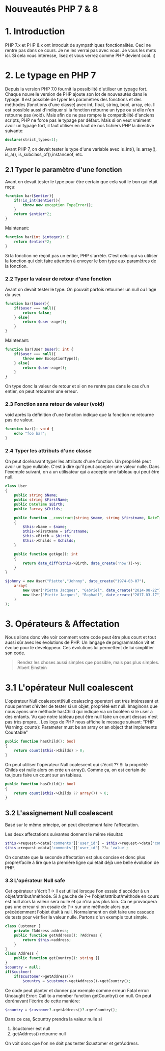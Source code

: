 <h1>Nouveautés PHP 7 & 8

# 1. Introduction 
PHP 7.x et PHP 8.x ont introduit de sympathiques fonctionalités. Ceci ne rentre pas dans ce cours. Je ne les verrai pas avec vous. Je vous les mets ici. Si cela vous intéresse, lisez et vous verrez comme PHP devient cool. :)

# 2. Le typage en PHP 7
Depuis la version PHP 7.0 fournit la possibilité d'utiliser un typage fort. Chaque nouvelle version de PHP ajoute son lot de nouveautés dans le typage. Il est possible de typer les paramètres des fonctions et des méthodes (fonctions d'une classe) avec int, float, string, bool, array, etc. Il est possible aussi d'indiquer si la fonction retourne un type ou si elle n'en retourne pas (void).
Mais afin  de ne pas rompre la compatibilité d'anciens scripts, PHP ne force pas le typage par défaut. Mais si on veut vraiment avoir un typage fort, il faut utiliser en haut de nos fichiers PHP la directive suivante: 
```php
declare(strict_types=1);
```
Avant PHP 7, on devait tester le type d'une variable avec is_int(), is_array(), is_a(), is_subclass_of(),instanceof, etc.
## 2.1 Typer le paramètre d'une fonction
Avant on devait tester le type pour être certain que cela soit le bon qui était reçu:
```php
function bar($entier){
    if(!is_int($entier)){
        throw new exception TypeError();
    }
    return $entier*2;
}
```
Maintenant:
```php
function bar(int $integer): {
    return $entier*2;
}
```
Si la fonction ne reçoit pas un entier, PHP s'arrête. C'est celui qui va utiliser la fonction qui doit faire attention à envoyer le bon type aux paramètres de la fonction.

### 2.2 Typer la valeur de retour d'une fonction
Avant on devait tester le type. On pouvait parfois retourner un null ou l'age du user.
```php
function bar($user){
    if($user === null){
        return false;
    } else{
        return $user->age();
    }
}
```
Maintenant:
```php
function bar(User $user): int {
    if($user === null){
        throw new ExceptionType();
    } else{
        return $user->age();
    }
}
```
On type donc la valeur de retour et si on ne rentre pas dans le cas d'un entier, on peut retourner une erreur.
### 2.3 Fonction sans retour de valeur (void)
void après la définition d'une fonction indique que la fonction ne retourne pas de valeur.
```php
function bar(): void {
    echo "foo bar";
}
```

### 2.4 Typer les attributs d'une classe
On peut dorénavant typer les attributs d'une fonction. Un propriété peut avoir un type nullable. C'est à dire qu'il peut accepter une valeur nulle.
Dans l'exemple suivant, on a un utilisateur qui a accepte une tableau qui peut être null.
```php
class User
{
    public string $Name;
    public string $FirstName;
    public DateTime $Birth;
    public ?array $Childs;

    public function __construct(string $name, string $firstname, DateTime $birth, ?array $childs)
    {
        $this->Name = $name;
        $this->FirstName = $firstname;
        $this->Birth = $birth;
        $this->Childs = $childs;
    }

    public function getAge(): int
    {
        return date_diff($this->Birth, date_create('now'))->y;
    }
}

$johnny = new User("Piette","Johnny", date_create("1974-03-07"),
    array(
        new User("Piette Jacques", "Gabriel", date_create("2014-08-22"), null),
        new User("Piette Jacques", "Raphaël", date_create("2017-03-17"), null)
    )
);
```

# 3. Opérateurs & Affectation
Nous allons donc vite voir comment votre code peut être plus court et tout aussi sûr avec les évolutions de PHP. Un langage de programmation vit et évolue pour le développeur. Ces évolutions lui permettent de lui simplifier son code.
> Rendez les choses aussi simples que possible, mais pas plus simples.
> Albert Einstein

# 3.1 L'opérateur Null coalescent
L'opérateur Null coalescent(Null coalescing operator) est très intéressant et nous permet d'éviter de tester si un objet, propriété est null.
Imaginons que nous ayons une méthode hasChild qui indique via un booléen si le user a des enfants. Vu que notre tableau peut être null faire un count dessus n'est pas très propre... Les logs de PHP nous affiche le message suivant: "PHP Warning:  count(): Parameter must be an array or an object that implements Countable"
```php
public function hasChild(): bool
{
    return count($this->Childs) > 0;
}
```
On peut utiliser l'opérateur Null coalescent qui s'écrit ?? Si la propriété Childs est nulle alors on crée un array(). Comme ça, on est certain de toujours faire un count sur un tableau.
```php
public function hasChild(): bool
{
    return count($this->Childs ?? array()) > 0;
}
```
## 3.2 L'assignement Null coalescent
Basé sur le même principe, on peut directement faire l'affectation.

Les deux affectations suivantes donnent le même résultat:
```php
$this->request->data['comments']['user_id'] = $this->request->data['comments']['user_id'] ?? 'value';
$this->request->data['comments']['user_id'] ??= 'value';
```
On constate que la seconde affectation est plus concise et donc plus propre/facile à lire que la première ligne qui était déjà une belle évolution de PHP.

### 3.3 L'opérateur Null safe
Cet opérateur s'écrit ?->  Il est utilisé lorsque l'on essaie d'accéder à un objet/attribut/méthode. Si à gauche de ?-> l'objet/attribut/méthode en cours est null alors la valeur sera nulle et ça n'ira pas plus loin. Ca ne provoquera pas une erreur si on essaie de ?-> sur une méthode alors que précédemment l'objet était à null.
Normalement on doit faire une cascade de tests pour vérifier la valeur nulle.
Partons d'un exemple tout simple.
```php
class Customer {
    private ?Address address;
    public function getAddress(): ?Address {
        return $this->address;
    }
}
class Address {
    public function getCountry(): string {}
}
$country = null;
if($custmer)
    if($customer->getAddress())
        $country = $customer->getAddress()->getCountry();
```
Ce code peut planter et donner par exemple comme erreur: Fatal error: Uncaught Error: Call to a member function getCountry() on null.
On peut dorénavant l'écrire de cette manière:
```php
$country = $customer?->getAddress()?->getCountry();
```
Dans ce cas, $country prendra la valeur nulle si
1. $customer est null
2. getAddress() retourne null

On voit donc que l'on ne doit pas tester $customer et getAddress.